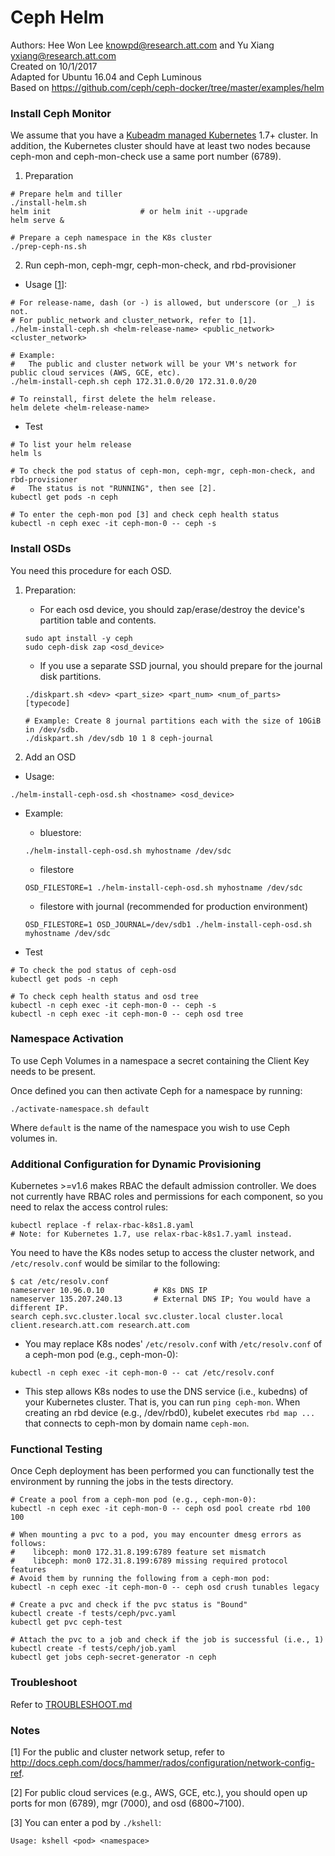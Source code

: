 # Ceph Helm
Authors: Hee Won Lee <knowpd@research.att.com> and Yu Xiang <yxiang@research.att.com>    
Created on 10/1/2017  
Adapted for Ubuntu 16.04 and Ceph Luminous  
Based on https://github.com/ceph/ceph-docker/tree/master/examples/helm  
 
### Install Ceph Monitor

We assume that you have a [Kubeadm managed Kubernetes](../../../install-kubeadm) 1.7+ cluster. 
In addition, the Kubernetes cluster should have at least two nodes because ceph-mon and ceph-mon-check use a same port number (6789).

1. Preparation
```
# Prepare helm and tiller
./install-helm.sh
helm init                    # or helm init --upgrade
helm serve &

# Prepare a ceph namespace in the K8s cluster
./prep-ceph-ns.sh
```

2. Run ceph-mon, ceph-mgr, ceph-mon-check, and rbd-provisioner
- Usage [[1](#notes)]:
```
# For release-name, dash (or -) is allowed, but underscore (or _) is not.
# For public_network and cluster_network, refer to [1].
./helm-install-ceph.sh <helm-release-name> <public_network> <cluster_network>

# Example:
#   The public and cluster network will be your VM's network for public cloud services (AWS, GCE, etc).
./helm-install-ceph.sh ceph 172.31.0.0/20 172.31.0.0/20

# To reinstall, first delete the helm release.
helm delete <helm-release-name>
```

- Test
```
# To list your helm release
helm ls

# To check the pod status of ceph-mon, ceph-mgr, ceph-mon-check, and rbd-provisioner
#   The status is not "RUNNING", then see [2].
kubectl get pods -n ceph

# To enter the ceph-mon pod [3] and check ceph health status
kubectl -n ceph exec -it ceph-mon-0 -- ceph -s
```

### Install OSDs
You need this procedure for each OSD.

1. Preparation:  
   * For each osd device, you should zap/erase/destroy the device's partition table and contents.
   ```
   sudo apt install -y ceph
   sudo ceph-disk zap <osd_device>
   ```
   * If you use a separate SSD journal, you should prepare for the journal disk partitions.
   ```
   ./diskpart.sh <dev> <part_size> <part_num> <num_of_parts> [typecode]
   
   # Example: Create 8 journal partitions each with the size of 10GiB in /dev/sdb.
   ./diskpart.sh /dev/sdb 10 1 8 ceph-journal 
   ```

2. Add an OSD
- Usage:
```
./helm-install-ceph-osd.sh <hostname> <osd_device>
```

- Example:
   - bluestore:
   ```
   ./helm-install-ceph-osd.sh myhostname /dev/sdc
   ```

   - filestore
   ```
   OSD_FILESTORE=1 ./helm-install-ceph-osd.sh myhostname /dev/sdc
   ```

   - filestore with journal (recommended for production environment)
   ```
   OSD_FILESTORE=1 OSD_JOURNAL=/dev/sdb1 ./helm-install-ceph-osd.sh myhostname /dev/sdc
   ```

- Test
```
# To check the pod status of ceph-osd
kubectl get pods -n ceph

# To check ceph health status and osd tree
kubectl -n ceph exec -it ceph-mon-0 -- ceph -s
kubectl -n ceph exec -it ceph-mon-0 -- ceph osd tree
```
   
### Namespace Activation

To use Ceph Volumes in a namespace a secret containing the Client Key needs to be present.

Once defined you can then activate Ceph for a namespace by running:
```
./activate-namespace.sh default
```

Where `default` is the name of the namespace you wish to use Ceph volumes in.


### Additional Configuration for Dynamic Provisioning

Kubernetes >=v1.6 makes RBAC the default admission controller. We does not currently have RBAC roles and permissions for each
component, so you need to relax the access control rules:
```
kubectl replace -f relax-rbac-k8s1.8.yaml
# Note: for Kubernetes 1.7, use relax-rbac-k8s1.7.yaml instead.
```
You need to have the K8s nodes setup to access the cluster network, and `/etc/resolv.conf` would be similar to the following:
```
$ cat /etc/resolv.conf
nameserver 10.96.0.10           # K8s DNS IP
nameserver 135.207.240.13       # External DNS IP; You would have a different IP.
search ceph.svc.cluster.local svc.cluster.local cluster.local client.research.att.com research.att.com
```
   - You may replace K8s nodes' `/etc/resolv.conf` with `/etc/resolv.conf` of a ceph-mon pod (e.g., ceph-mon-0):
   ```
   kubectl -n ceph exec -it ceph-mon-0 -- cat /etc/resolv.conf
   ```
   - This step allows K8s nodes to use the DNS service (i.e., kubedns) of your Kubernetes cluster. That is, you can run `ping ceph-mon`. When creating an rbd device (e.g., /dev/rbd0), kubelet executes `rbd map ...` that connects to ceph-mon by domain name `ceph-mon`.

### Functional Testing
Once Ceph deployment has been performed you can functionally test the environment by running the jobs in the tests directory.
```
# Create a pool from a ceph-mon pod (e.g., ceph-mon-0):
kubectl -n ceph exec -it ceph-mon-0 -- ceph osd pool create rbd 100 100

# When mounting a pvc to a pod, you may encounter dmesg errors as follows: 
#    libceph: mon0 172.31.8.199:6789 feature set mismatch
#    libceph: mon0 172.31.8.199:6789 missing required protocol features
# Avoid them by running the following from a ceph-mon pod:
kubectl -n ceph exec -it ceph-mon-0 -- ceph osd crush tunables legacy

# Create a pvc and check if the pvc status is "Bound"
kubectl create -f tests/ceph/pvc.yaml
kubectl get pvc ceph-test

# Attach the pvc to a job and check if the job is successful (i.e., 1)
kubectl create -f tests/ceph/job.yaml
kubectl get jobs ceph-secret-generator -n ceph
```

### Troubleshoot
Refer to [TROUBLESHOOT.md](./TROUBLESHOOT.md)

### Notes
[1] For the public and cluster network setup, refer to http://docs.ceph.com/docs/hammer/rados/configuration/network-config-ref.   

[2] For public cloud services (e.g., AWS, GCE, etc.), you should open up ports for mon (6789), mgr (7000), and osd (6800~7100).

[3] You can enter a pod by `./kshell`:
```
Usage: kshell <pod> <namespace>
```
